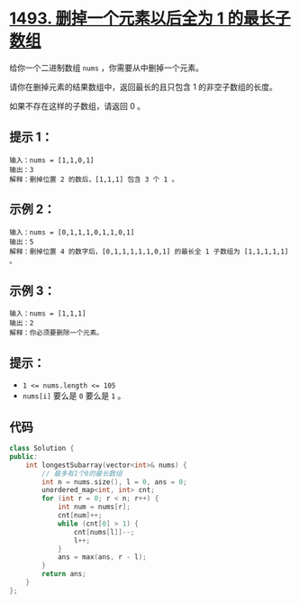 # [1493. 删掉一个元素以后全为 1 的最长子数组](https://leetcode.cn/problems/longest-subarray-of-1s-after-deleting-one-element/)

给你一个二进制数组 `nums` ，你需要从中删掉一个元素。

请你在删掉元素的结果数组中，返回最长的且只包含 1 的非空子数组的长度。

如果不存在这样的子数组，请返回 0 。

## **提示 1：**

```
输入：nums = [1,1,0,1]
输出：3
解释：删掉位置 2 的数后，[1,1,1] 包含 3 个 1 。
```

## **示例 2：**

```
输入：nums = [0,1,1,1,0,1,1,0,1]
输出：5
解释：删掉位置 4 的数字后，[0,1,1,1,1,1,0,1] 的最长全 1 子数组为 [1,1,1,1,1] 。
```

## **示例 3：**

```
输入：nums = [1,1,1]
输出：2
解释：你必须要删除一个元素。
```

## **提示：**

- `1 <= nums.length <= 105`
- `nums[i]` 要么是 `0` 要么是 `1` 。

## 代码

```cpp
class Solution {
public:
    int longestSubarray(vector<int>& nums) {
        // 最多有1个0的最长数组
        int n = nums.size(), l = 0, ans = 0;
        unordered_map<int, int> cnt;
        for (int r = 0; r < n; r++) {
            int num = nums[r];
            cnt[num]++;
            while (cnt[0] > 1) {
                cnt[nums[l]]--;
                l++;
            }
            ans = max(ans, r - l);
        }
        return ans;
    }
};
```

